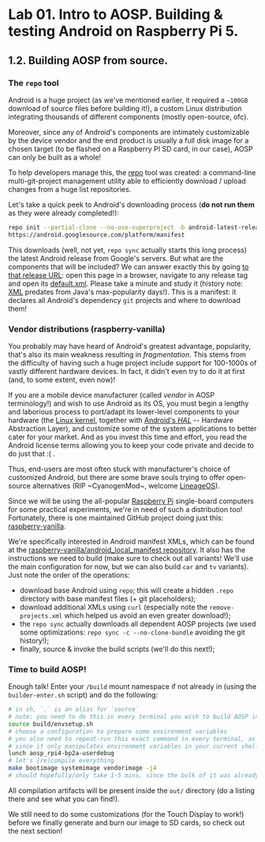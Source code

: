 # Lab 01. Intro to AOSP. Building & testing Android on Raspberry Pi 5.

## 1.2. Building AOSP from source.

### The `repo` tool

Android is a huge project (as we've mentioned earlier, it required a `~100GB`
download of source files before building it!), a custom Linux distribution
integrating thousands of different components (mostly open-source, ofc).

Moreover, since any of Android's components are intimately customizable by the
device vendor and the end product is usually a full disk image for a chosen
target (to be flashed on a Raspberry PI SD card, in our case), AOSP can only be
built as a whole!

To help developers manage this, the
[repo](https://source.android.com/docs/setup/reference/repo) tool was created: a
command-line multi-git-project management utility able to efficiently download /
upload changes from a huge list repositories.

Let's take a quick peek to Android's downloading process (**do not run them** as
they were already completed!):

```sh
repo init --partial-clone --no-use-superproject -b android-latest-release -u
https://android.googlesource.com/platform/manifest
```

This downloads (well, not yet, `repo sync` actually starts this long process)
the latest Android release from Google's servers. But what are the components
that will be included? We can answer exactly this by going
[to that release URL](https://android.googlesource.com/platform/manifest): open
this page in a browser, navigate to any release tag and open its
[default.xml](https://android.googlesource.com/platform/manifest/+/refs/heads/android-latest-release/default.xml).
Please take a minute and study it (history note:
[XML](https://en.wikipedia.org/wiki/XML) predates from Java's max-popularity
days!). This is a manifest: it declares all Android's dependency `git` projects
and where to download them!

### Vendor distributions (raspberry-vanilla)

You probably may have heard of Android's greatest advantage, popularity, that's
also its main weakness resulting in _fragmentation_. This stems from the
difficulty of having such a huge project include support for 100-1000s of vastly
different hardware devices. In fact, it didn't even try to do it at first (and,
to some extent, even now)!

If you are a mobile device manufacturer (called _vendor_ in AOSP terminology!)
and wish to use Android as its OS, you must begin a lengthy and laborious
process to port/adapt its lower-level components to your hardware (the
[Linux kernel](https://www.kernel.org/), together with
[Android's _HAL_](https://source.android.com/docs/core/architecture/hal) --
Hardware Abstraction Layer), and customize some of the system applications to
better cater for your market. And as you invest this time and effort, you read
the Android license terms allowing you to keep your code private and decide to
do just that :( .

Thus, end-users are most often stuck with manufacturer's choice of customized
Android, but there are some brave souls trying to offer open-source alternatives
(RIP ~CyanogenMod~, welcome [LineageOS](https://lineageos.org/)).

Since we will be using the all-popular
[Raspberry Pi](https://www.raspberrypi.com/) single-board computers for some
practical experiments, we're in need of such a distribution too! Fortunately,
there is one maintained GitHub project doing just this:
[raspberry-vanilla](https://github.com/raspberry-vanilla).

We're specifically interested in Android manifest XMLs, which can be found at
the
[raspberry-vanilla/android_local_manifest repository](https://github.com/raspberry-vanilla/android_local_manifest).
It also has the instructions we need to build (make sure to check out all
variants! We'll use the main configuration for now, but we can also build `car`
and `tv` variants). Just note the order of the operations:

- download base Android using `repo`; this will create a hidden `.repo`
  directory with base manifest files (+ git placeholders);
- download additional XMLs using `curl` (especially note the
  `remove-projects.xml` which helped us avoid an even greater download!);
- the `repo sync` actually downloads all dependent AOSP projects (we used some
  optimizations: `repo sync -c --no-clone-bundle` avoiding the git history!);
- finally, source & invoke the build scripts (we'll do this next!);

### Time to build AOSP!

Enough talk! Enter your `/build` mount namespace if not already in (using the
`builder-enter.sh` script) and do the following:

```sh
# in sh, `.` is an alias for `source`
# note: you need to do this in every terminal you wish to build AOSP in!
source build/envsetup.sh
# choose a configuration to prepare some environment variables
# you also need to repeat-run this exact command in every terminal, as well,
# since it only manipulates environment variables in your current shell!
lunch aosp_rpi4-bp2a-userdebug
# let's [re]compile everything
make bootimage systemimage vendorimage -j4
# should hopefully/only take 1-5 mins, since the bulk of it was already buit!
```

All compilation artifacts will be present inside the `out/` directory (do a
listing there and see what you can find!).

We still need to do some customizations (for the Touch Display to work!) before
we finally generate and burn our image to SD cards, so check out the next
section!
